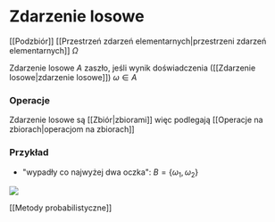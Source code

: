 # Zdarzenie losowe
[[Podzbiór]] [[Przestrzeń zdarzeń elementarnych|przestrzeni zdarzeń elementarnych]] $\Omega$

Zdarzenie losowe $A$ zaszło, jeśli wynik doświadczenia ([[Zdarzenie losowe|zdarzenie losowe]]) $\omega \in A$

### Operacje
Zdarzenie losowe są [[Zbiór|zbiorami]] więc podlegają [[Operacje na zbiorach|operacjom na zbiorach]]

### Przykład
- "wypadły co najwyżej dwa oczka": $B=\{\omega_1, \omega_2 \}$

![](img/zdarzenie_losowe1.PNG)

[[Metody probabilistyczne]]